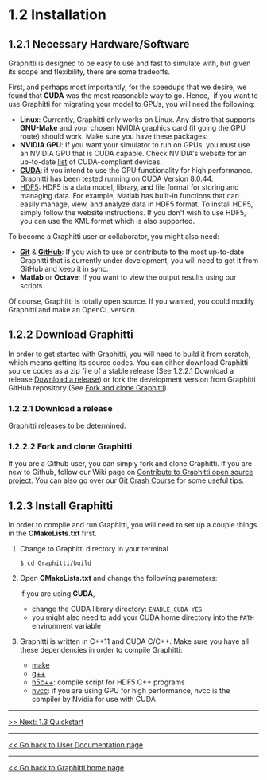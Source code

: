 # 1.2 Installation

## 1.2.1 Necessary Hardware/Software

Graphitti is designed to be easy to use and fast to simulate with, but given its scope and flexibility, there are some tradeoffs. 

First, and perhaps most importantly, for the speedups that we desire, we found that **CUDA** was the most reasonable way to go. Hence,  if you want to use Graphitti for migrating your model to GPUs, you will need the following: 

- **Linux**: Currently, Graphitti only works on Linux. Any distro that supports **GNU-Make** and your chosen NVIDIA graphics card (if going the GPU route) should work. Make sure you have these packages:
- **NVIDIA GPU**: If you want your simulator to run on GPUs, you must use an NVIDIA GPU that is CUDA capable. Check NVIDIA's website for an up-to-date [list](https://developer.nvidia.com/cuda-gpus) of CUDA-compliant devices. 
- [**CUDA**](https://developer.nvidia.com/cuda-downloads): if you intend to use the GPU functionality for high performance. Graphitti has been tested running on CUDA Version 8.0.44. 
- [HDF5](https://support.hdfgroup.org/HDF5/): HDF5 is a data model, library, and file format for storing and managing data. For example, Matlab has built-in functions that can easily manage, view, and analyze data in HDF5 format. To install HDF5, simply follow the website instructions. If you don't wish to use HDF5, you can use the XML format which is also supported.  

To become a Graphitti user or collaborator, you might also need:

- **[Git](http://git-scm.com/)** & **[GitHub](https://github.com/)**: If you wish to use or contribute to the most up-to-date Graphitti that is currently under development, you will need to get it from GitHub and keep it in sync. 
- **Matlab** or **Octave**: If you want to view the output results using our scripts

Of course, Graphitti is totally open source. If you wanted, you could modify Graphitti and make an OpenCL version. 

## 1.2.2 Download Graphitti

In order to get started with Graphitti, you will need to build it from scratch, which means getting its source codes. You can either download Graphitti source codes as a zip file of a stable release (See 1.2.2.1 Download a release [Download a release](/docs/User/installation.md#1.2.2.1-Download-a-release)) or fork the development version from Graphitti GitHub repository (See [Fork and clone Graphitti](/docs/User/installation.md#1.2.2.2-fork-and-clone-graphitti)).  

### 1.2.2.1 Download a release

Graphitti releases to be determined.

### 1.2.2.2 Fork and clone Graphitti

If you are a Github user, you can simply fork and clone Graphitti. If you are new to Github, follow our Wiki page on [Contribute to Graphitti open source project](https://github.com/UWB-Biocomputing/BrainGrid/wiki/Contribute-to-BrainGrid-open-source-project). You can also go over our [Git Crash Course](https://github.com/UWB-Biocomputing/BrainGrid/wiki/Git-Crash-Course) for some useful tips.

## 1.2.3 Install Graphitti

In order to compile and run Graphitti, you will need to set up a couple things in the **CMakeLists.txt** first. 

1. Change to Graphitti directory in your terminal

   ```shell
   $ cd Graphitti/build
   ```

2. Open **CMakeLists.txt** and change the following parameters:

	If you are using **CUDA**, 
   	
	- change the CUDA library directory: ```ENABLE_CUDA YES``` 
	- you might also need to add your CUDA home directory into the ```PATH``` environment variable 

3. Graphitti is written in C++11 and CUDA C/C++. Make sure you have all these dependencies in order to compile Graphitti:
   - [make](https://www.gnu.org/software/make/)
   - [g++](https://gcc.gnu.org/)
   - [h5c++](https://support.hdfgroup.org/HDF5/Tutor/compile.html): compile script for HDF5 C++ programs
   - [nvcc](http://docs.nvidia.com/cuda/cuda-compiler-driver-nvcc/#axzz4ftSRZe00): if you are using GPU for high performance, nvcc is the compiler by Nvidia for use with CUDA

---------
[>> Next: 1.3 Quickstart](quickstart.md)

-------------
[<< Go back to User Documentation page](index.md)

---------
[<< Go back to Graphitti home page](http://uwb-biocomputing.github.io/Graphitti/)